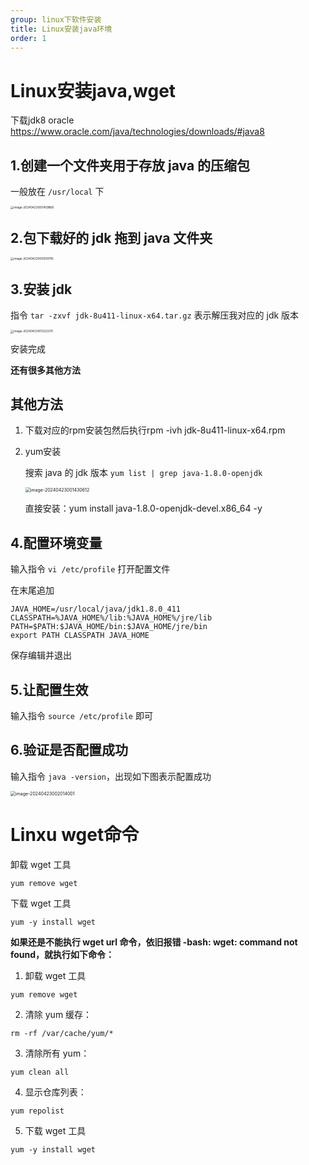 ```yaml
---
group: linux下软件安装
title: Linux安装java环境
order: 1
---
```


# Linux安装java,wget

下载jdk8 oracle https://www.oracle.com/java/technologies/downloads/#java8

## 1.创建一个文件夹用于存放 java 的压缩包

一般放在 `/usr/local` 下

<img src="D:\Java\project\myblog\public\images\image-20240423000459866.png" alt="image-20240423000459866" style="zoom: 33%;" />

## 2.包下载好的 jdk 拖到 java 文件夹

<img src="D:\Java\project\myblog\public\images\image-20240423000939795.png" alt="image-20240423000939795" style="zoom: 33%;" />

## 3.安装 jdk

指令 `tar -zxvf jdk-8u411-linux-x64.tar.gz` 表示解压我对应的 jdk 版本

<img src="D:\Java\project\myblog\public\images\image-20240423001223370.png" alt="image-20240423001223370" style="zoom:33%;" />

安装完成

**还有很多其他方法**

## 其他方法

1. 下载对应的rpm安装包然后执行rpm -ivh jdk-8u411-linux-x64.rpm

2. yum安装

   搜索 java 的 jdk 版本 `yum list | grep java-1.8.0-openjdk`

   <img src="D:\Java\project\myblog\public\images\image-20240423001430612.png" alt="image-20240423001430612" style="zoom:50%;" />

   直接安装：yum install java-1.8.0-openjdk-devel.x86_64 -y



## 4.配置环境变量

输入指令 `vi /etc/profile` 打开配置文件

在末尾追加

```shell
JAVA_HOME=/usr/local/java/jdk1.8.0_411
CLASSPATH=%JAVA_HOME%/lib:%JAVA_HOME%/jre/lib
PATH=$PATH:$JAVA_HOME/bin:$JAVA_HOME/jre/bin
export PATH CLASSPATH JAVA_HOME
```

保存编辑并退出



## 5.让配置生效

输入指令 `source /etc/profile` 即可



## 6.验证是否配置成功

输入指令 `java -version`，出现如下图表示配置成功

<img src="D:\Java\project\myblog\public\images\image-20240423002014001.png" alt="image-20240423002014001" style="zoom:50%;" />





# Linxu wget命令

卸载 wget 工具

```shell
yum remove wget
```

下载 wget 工具

```shell
yum -y install wget
```

**如果还是不能执行 wget url 命令，依旧报错 -bash: wget: command not found，就执行如下命令：**

1. 卸载 wget 工具

```shell
yum remove wget
```

2. 清除 yum 缓存：

```shell
rm -rf /var/cache/yum/*
```

3. 清除所有 yum：

```shell
yum clean all
```

4. 显示仓库列表：

```shell
yum repolist
```

5. 下载 wget 工具

```shell
yum -y install wget
```